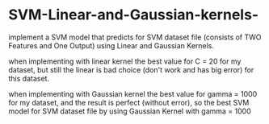 # SVM-Linear-and-Gaussian-kernels-
implement a SVM model that predicts for SVM dataset file (consists of TWO Features and One Output) using Linear and Gaussian Kernels.



when implementing with linear kernel the best value for C = 20 for my dataset, but still the linear is bad choice (don't work and has big error) for this dataset.



when implementing with Gaussian kernel the best value for gamma = 1000 for my dataset, and the result is perfect (without error), so the best SVM model for SVM dataset file by using Gaussian Kernel with gamma = 1000
